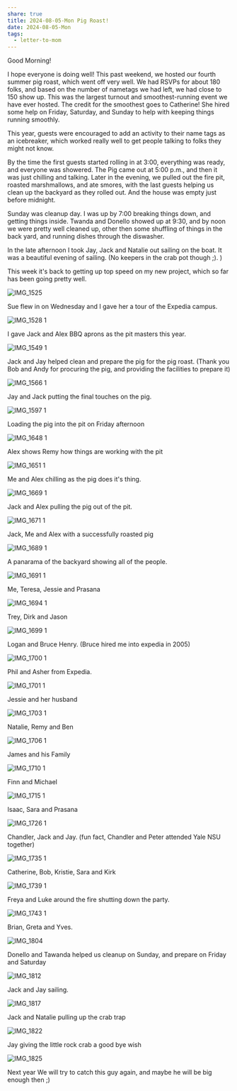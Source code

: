 ```yaml
---
share: true
title: 2024-08-05-Mon Pig Roast!
date: 2024-08-05-Mon
tags:
  - letter-to-mom
---
```

Good Morning!

I hope everyone is doing well! This past weekend, we hosted our fourth summer pig roast, which went off very well. We had RSVPs for about 180 folks, and based on the number of nametags we had left, we had close to 150 show up. This was the largest turnout and smoothest-running event we have ever hosted. The credit for the smoothest goes to Catherine!  She hired some help on Friday, Saturday, and Sunday to help with keeping things running smoothly.

This year, guests were encouraged to add an activity to their name tags as an icebreaker, which worked really well to get people talking to folks they might not know. 

By the time the first guests started rolling in at 3:00, everything was ready, and everyone was showered. The Pig came out at 5:00 p.m., and then it was just chilling and talking. Later in the evening, we pulled out the fire pit, roasted marshmallows, and ate smores, with the last guests helping us clean up the backyard as they rolled out.  And the house was empty just before midnight.

Sunday was cleanup day.  I was up by 7:00 breaking things down, and getting things inside.   Twanda and Donello showed up at 9:30, and by noon we were pretty well cleaned up, other then some shuffling of things in the back yard, and running dishes through the diswasher.   

In the late afternoon I took Jay, Jack and Natalie out sailing on the boat.  It was a beautiful evening of sailing.   (No keepers in the crab pot though ;). )

This week it's back to getting up top speed on my new project, which so far has been going pretty well.

![IMG_1525](../attachments/IMG_1525.png)

Sue flew in on Wednesday and I gave her a tour of the Expedia campus.

![IMG_1528 1](../attachments/IMG_1528%201.png)

I gave Jack and Alex BBQ aprons as the pit masters this year.

![IMG_1549 1](../attachments/IMG_1549%201.png)

Jack and Jay helped clean and prepare the pig for the pig roast.  (Thank you Bob and Andy for procuring the pig, and providing the facilities to prepare it)

![IMG_1566 1](../attachments/IMG_1566%201.png)

Jay and Jack putting the final touches on the pig.

![IMG_1597 1](../attachments/IMG_1597%201.png)

Loading the pig into the pit on Friday afternoon

![IMG_1648 1](../attachments/IMG_1648%201.png)

Alex shows Remy how things are working with the pit

![IMG_1651 1](../attachments/IMG_1651%201.png)

Me and Alex chilling as the pig does it's thing.

![IMG_1669 1](../attachments/IMG_1669%201.png)

Jack and Alex pulling the pig out of the pit.

![IMG_1671 1](../attachments/IMG_1671%201.png)

Jack, Me and Alex with a successfully roasted pig

![IMG_1689 1](../attachments/IMG_1689%201.png)

A panarama of the backyard showing all of the people.

![IMG_1691 1](../attachments/IMG_1691%201.png)

Me, Teresa, Jessie and Prasana

![IMG_1694 1](../attachments/IMG_1694%201.png)

Trey, Dirk and Jason

![IMG_1699 1](../attachments/IMG_1699%201.png)

Logan and Bruce Henry.  (Bruce hired me into expedia in 2005)

![IMG_1700 1](../attachments/IMG_1700%201.png)

Phil and Asher from Expedia.

![IMG_1701 1](../attachments/IMG_1701%201.png)

Jessie and her husband 

![IMG_1703 1](../attachments/IMG_1703%201.png)

Natalie, Remy and Ben

![IMG_1706 1](../attachments/IMG_1706%201.png)

James and his Family

![IMG_1710 1](../attachments/IMG_1710%201.png)

Finn and Michael

![IMG_1715 1](../attachments/IMG_1715%201.png)

Isaac, Sara and Prasana

![IMG_1726 1](../attachments/IMG_1726%201.png)

Chandler, Jack and Jay. (fun fact, Chandler and Peter attended Yale NSU together)

![IMG_1735 1](../attachments/IMG_1735%201.png)

Catherine, Bob, Kristie, Sara and Kirk

![IMG_1739 1](../attachments/IMG_1739%201.png)

Freya and Luke around the fire shutting down the party.

![IMG_1743 1](../attachments/IMG_1743%201.png)

Brian, Greta and Yves.

![IMG_1804](../attachments/IMG_1804.png)

Donello and Tawanda helped us cleanup on Sunday, and prepare on Friday and Saturday

![IMG_1812](../attachments/IMG_1812.png)

Jack and Jay sailing.

![IMG_1817](../attachments/IMG_1817.png)

Jack and Natalie pulling up the crab trap

![IMG_1822](../attachments/IMG_1822.png)

Jay giving the little rock crab a good bye wish

![IMG_1825](../attachments/IMG_1825.png)

Next year We will try to catch this guy again, and maybe he will be big enough then ;) 